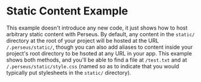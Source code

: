 # Static Content Example

This example doesn't introduce any new code, it just shows how to host arbitrary static content with Perseus. By default, any content in the `static/` directory at the root of your project will be hosted at the URL `/.perseus/static/`, though you can also add aliases to content inside your project's root directory to be hsoted at any URL in your app. This example shows both methods, and you'll be able to find a file at `/test.txt` and at `/.perseus/static/style.css` (named so as to indicate that you would typically put stylesheets in the `static/` directory).

